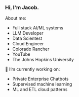 ### Hi, I'm Jacob.

About me:
  - Full stack AI/ML systems
  - LLM Developer
  - Data Scientest
  - Cloud Engineer
  - Colorado Rancher
  - YouTube
  - The Johns Hopkins University

🔭 I’m currently working on:
  - Private Enterprise Chatbots
  - Supervised machine learning
  - ML and ETL cloud patterns


<!--
**jacobweiss2305/jacobweiss2305** is a ✨ _special_ ✨ repository because its `README.md` (this file) appears on your GitHub profile.

Here are some ideas to get you started:

- 
- 🌱 I’m currently learning ...
- 👯 I’m looking to collaborate on ...
- 🤔 I’m looking for help with ...
- 💬 Ask me about ...
- 📫 How to reach me: ...
- 😄 Pronouns: ...
- ⚡ Fun fact: ...
-->
